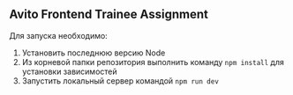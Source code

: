 ## Avito Frontend Trainee Assignment

Для запуска необходимо:
1. Установить последнюю версию Node
2. Из корневой папки репозитория выполнить команду `npm install` для установки зависимостей
3. Запустить локальный сервер командой `npm run dev`